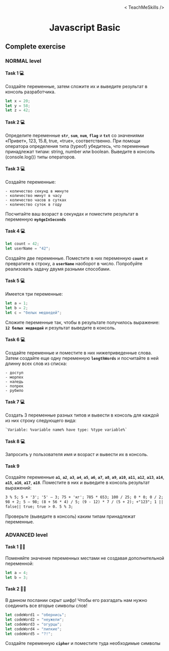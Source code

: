 <p align='right'>< TeachMeSkills /></p>
<h1 align='center'>Javascript Basic</h1>

## Complete exercise

### NORMAL level

#### Task 1 💻

Создайте переменные, затем сложите их и выведите результат в консоль разработчика.

```javascript
let x = 20;
let y = 58;
let z = 42;
```

#### Task 2 💻

Определите переменные **`str`**, **`sum`**, **`num`**, **`flag`** и **`txt`** со значениями «Привет», 123, 15.8,
true, «true», соответственно. При помощи оператора определения типа (typeof)
убедитесь, что переменные принадлежат типам: string, number или boolean. Выведите в
консоль (console.log()) типы операторов.

#### Task 3 💻

Создайте переменные:

    - количество секунд в минуте
    - количество минут в часу
    - количество часов в сутках
    - количество суток в году

Посчитайте ваш возраст в секундах и поместите результат в переменную **`myAgeInSeconds`**

#### Task 4 💻

```javascript
let count = 42;
let userName = "42";
```

Создайте две переменные. Поместите в них переменную **`count`** и превратите в строку, а **`userName`** наоборот в число. Попробуйте реализовать задачу двумя разными способами.

#### Task 5 💻

Имеется три переменные:

```javascript
let a = 1;
let b = 2;
let c = "белых медведей";
```

Сложите переменные так, чтобы в результате получилось выражение: **`12 белых медведей`** и результат выведите в консоль.

#### Task 6 💻

Создайте переменные и поместите в них нижеприведенные слова. Затем создайте еще одну переменную **`lengthWords`** и посчитайте в ней длинну всех слов из списка:

    - доступ
    - морпех
    - наледь
    - попрек
    - рубило

#### Task 7 💻

Создать 3 переменные разных типов и вывести в консоль для каждой из них строку следующего вида:

    `Variable: %variable name% have type: %type variable%`

#### Task 8 💻

Запросить у пользователя имя и возраст и вывести их в консоль.

#### Task 9

Создайте переменные **`a1`**, **`a2`**, **`a3`**, **`a4`**, **`a5`**, **`a6`**, **`a7`**, **`a8`**, **`a9`**,
**`a10`**, **`a11`**, **`a12`**, **`a13`**, **`a14`**, **`a15`**, **`a16`**, **`a17`**, **`a18`**. Поместите в них и выведите в консоль результат выражений:

```html
3 % 5; 5 + '3'; '5' – 3; 75 + 'кг'; 785 * 653; 100 / 25; 0 * 0; 0 / 2; 89 / 0;
98 + 2; 5 – 98; (8 + 56 * 4) / 5; (9 - 12) * 7 / (5 + 2); +"123"; 1 || 0;
false|| true; true > 0. 5 % 3;
```

Проверьте (выведите в консоль) каким типам принадлежат переменные.

### ADVANCED level

#### Task 1 👨‍🏫

Поменяйте значение переменных местами не создавая дополнительной переменной:

```javascript
let a = 4;
let b = 3;
```

#### Task 2 👨‍🏫

В данном послании скрыт шифр! Чтобы его разгадать нам нужно соединить все вторые символы слов!

```javascript
let codeWord1 = "обернись";
let codeWord2 = "неужели";
let codeWord3 = "огурцы";
let codeWord4 = "липкие";
let codeWord5 = "?!";
```

Создайте переменную **`cipher`** и поместите туда необходимые символы
